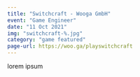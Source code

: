 ```yaml
---
title: "Switchcraft - Wooga GmbH"
event: "Game Engineer"
date: "11 Oct 2021"
img: "switchcraft-%.jpg"
category: "game featured"
page-url: https://woo.ga/playswitchcraft
---
```

lorem ipsum